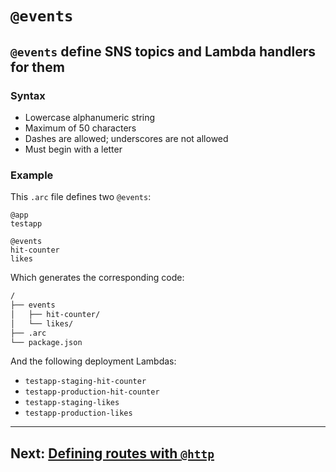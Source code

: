 # `@events`

## `@events` define SNS topics and Lambda handlers for them

### Syntax
- Lowercase alphanumeric string
- Maximum of 50 characters
- Dashes are allowed; underscores are not allowed
- Must begin with a letter

### Example

This `.arc` file defines two `@events`:

```arc
@app
testapp

@events
hit-counter
likes
```

Which generates the corresponding code:

```bash
/
├── events
│   ├── hit-counter/
│   └── likes/
├── .arc
└── package.json
```

And the following deployment Lambdas:

- `testapp-staging-hit-counter`
- `testapp-production-hit-counter`
- `testapp-staging-likes`
- `testapp-production-likes`

---

## Next: [Defining routes with `@http`](/reference/http)

